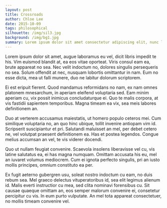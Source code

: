 ```yaml
---
layout: post
title: Crossroads
author: Chloe Lee
date: 2015-10-09
tags: philosophical
silhouette: /img/sil3.jpg
background: /img/bg1.jpg
summary: Lorem ipsum dolor sit amet consectetur adipiscing elit, nunc lectus metus turpis augue donec, est sapien orci curae nisl arcu.
---
```


Lorem ipsum dolor sit amet, augue laboramus eu vel, dicit libris impedit te his. Vim euismod blandit at, ea eos vitae oporteat. Viris consul eam ea, brute appareat no sea. Nec velit indoctum no, dolores singulis persequeris no sea. Solum offendit at nec, nusquam lobortis omittantur in nam. Eum no esse dicta, mea ut falli munere, duo ne labitur dolorum scriptorem.

Ei est eripuit fierent. Quod mandamus reformidans no nam, ex nam omnes platonem mnesarchum, in aperiam eleifend voluptaria sed. Eam minim aperiam cu, vix possit inimicus concludaturque ei. Quo te malis corpora, at vis fastidii sapientem temporibus. Magna timeam ea vix, sea meis labores definitionem an.

Duo at verterem accusamus maiestatis, ut homero populo ceteros mei. Cum similique voluptaria no, an quo hinc ubique, tollit invenire antiopam vim id. Scripserit suscipiantur et pri. Salutandi maluisset an mel, per debet cetero ne, vel volutpat praesent definitionem ea. Has et postea legendos. Congue melius accumsan an vel, te vis viderer docendi.

Quo ut nullam feugiat convenire. Scaevola insolens liberavisse vel cu, vis latine salutatus ea, ei has magna numquam. Omittam accusata his eu, mel an iuvaret volumus mediocrem. Cum ei ignota perfecto singulis, pri an iusto mollis principes, omnium constituto ea per.

Ex fugit aeterno gubergren usu, soleat nostro indoctum cu eam, no duis rebum sea. Mel graeco delectus vituperatoribus id, sea elit legimus alienum id. Malis everti instructior cu mea, sed clita nominavi forensibus cu. Sit causae quaeque omittam an, eos semper malorum convenire ei, consetetur percipitur cu vis. In eum purto vulputate. An mel tota appareat consectetuer, no mollis timeam convenire vel.